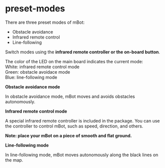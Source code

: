 # preset-modes

There are three preset modes of mBot:

* Obstacle avoidance
* Infrared remote control
* Line-following

Switch modes using the **infrared remote controller or the on-board button**.

The color of the LED on the main board indicates the current mode:  
 White: infrared remote control mode  
 Green: obstacle avoidace mode  
 Blue: line-following mode

**Obstacle avoidance mode**

In obstacle avoidance mode, mBot moves and avoids obstacles autonomously.

**Infrared remote control mode**

A special infrared remote controller is included in the package. You can use the controller to control mBot, such as speed, direction, and others.

**Note: place your mBot on a piece of smooth and flat ground.**

**Line-following mode**

In line-following mode, mBot moves autonomously along the black lines on the map.

